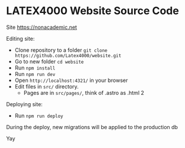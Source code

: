 # LATEX4000 Website Source Code

Site <https://nonacademic.net>

Editing site:

- Clone repository to a folder `git clone https://github.com/Latex4000/website.git`
- Go to new folder `cd website`
- Run `npm install`
- Run `npm run dev`
- Open `http://localhost:4321/` in your browser
- Edit files in `src/` directory.
    - Pages are in `src/pages/`, think of .astro as .html 2

Deploying site:

- Run `npm run deploy`

During the deploy, new migrations will be applied to the production db

Yay
